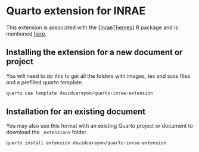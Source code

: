 # Quarto extension for INRAE

This extension is associated with the [{InraeThemes}](https://github.com/davidcarayon/InraeThemes) R package and is mentioned [here](https://github.com/davidcarayon/InraeThemes#templates-quarto).

## Installing the extension for a new document or project

You will need to do this to get all the folders with images, tex and scss files and a prefilled quarto template.

```bash
quarto use template davidcarayon/quarto-inrae-extension
```

## Installation for an existing document

You may also use this format with an existing Quarto project or document to download the `_extensions` folder.

```bash
quarto install extension davidcarayon/quarto-inrae-extension
```

